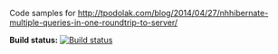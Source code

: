 Code samples for
http://tpodolak.com/blog/2014/04/27/nhhibernate-multiple-queries-in-one-roundtrip-to-server/

**Build status:**  [![Build status](https://ci.appveyor.com/api/projects/status/oh9umwqj9ujjx6gd?svg=true)](https://ci.appveyor.com/project/tpodolak/blog-70bd2)
